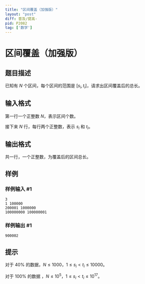 ```yaml
---
title: "区间覆盖（加强版）"
layout: "post"
diff: 普及/提高-
pid: P2082
tag: ['数学']
---
```

# 区间覆盖（加强版）
## 题目描述

已知有 $N$ 个区间，每个区间的范围是 $[s_i,t_i]$，请求出区间覆盖后的总长。
## 输入格式

第一行一个正整数 $N$，表示区间个数。

接下来 $N$ 行，每行两个正整数，表示 $s_i$ 和 $t_i$。
## 输出格式

共一行，一个正整数，为覆盖后的区间总长。
## 样例

### 样例输入 #1
```
3
1 100000
200001 1000000
100000000 100000001
```
### 样例输出 #1
```
900002
```
## 提示

对于 $40 \%$ 的数据，$N \le 1000$，$1 \le s_i < t_i \le 10000$。

对于 $100 \%$ 的数据 ，$N \le 10^5$，$1 \le s_i < t_i \le 10^{17}$。
